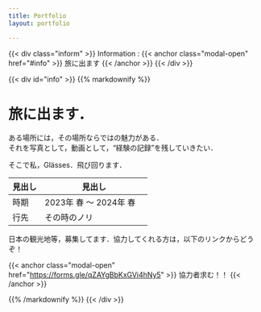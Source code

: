 ```yaml
---
title: Portfolio
layout: portfolio

---
```

{{< div class="inform" >}}
Information : 
{{< anchor class="modal-open" href="#info" >}}
旅に出ます
{{< /anchor >}}
{{< /div >}}

{{< div id="info" >}}
{{% markdownify %}}

# 旅に出ます．
ある場所には，その場所ならではの魅力がある．  
それを写真として，動画として，“経験の記録”を残していきたい．

そこで私，Glässes．飛び回ります．

|  見出し | 見出し |
|--------|-------|
| 時期 | 2023年 春 ～ 2024年 春　|
| 行先 | その時のノリ |

日本の観光地等，募集してます．協力してくれる方は，以下のリンクからどうぞ！

{{< anchor class="modal-open" href="https://forms.gle/qZAYgBbKxGVi4hNy5" >}}
協力者求む！！
{{< /anchor >}}

{{% /markdownify %}}
{{< /div >}}